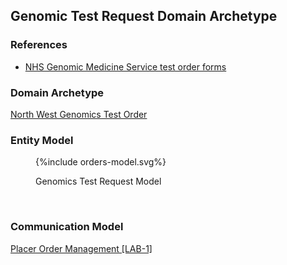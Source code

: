 
## Genomic Test Request Domain Archetype

### References

- [NHS Genomic Medicine Service test order forms](https://www.england.nhs.uk/publication/nhs-genomic-medicine-service-test-order-forms/)

### Domain Archetype

[North West Genomics Test Order](Questionnaire-GenomicTestOrder.html)

### Entity Model

<figure>
{%include orders-model.svg%}
<p id="fX.X.X.X-X" class="figureTitle">Genomics Test Request Model</p>
</figure>
<br clear="all">

### Communication Model

[Placer Order Management [LAB-1]](LAB-1.html)
